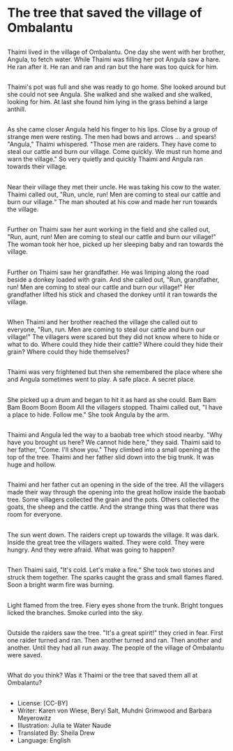 # The tree that saved the village of Ombalantu

##
Thaimi lived in the village of
Ombalantu. One day she went with
her brother, Angula, to fetch water.
While Thaimi was filling her pot
Angula saw a hare. He ran after it.
He ran and ran and ran but the hare
was too quick for him.

##
Thaimi's pot was full and she was
ready to go home. She looked
around but she could not see
Angula. She walked and she walked
and she walked, looking for him. At
last she found him lying in the grass
behind a large anthill.

##
As she came closer Angula held his finger to his lips. Close by a group of strange men were
resting. The men had bows and arrows ... and spears!
"Angula," Thaimi whispered. "Those men are raiders. They have come to steal our cattle
and burn our village. Come quickly. We must run home and warn the village." So very
quietly and quickly Thaimi and Angula ran towards their village.

##
Near their village they met their
uncle. He was taking his cow to the
water. Thaimi called out, "Run,
uncle, run! Men are coming to steal
our cattle and burn our village.“
The man shouted at his cow and
made her run towards the village.

##
Further on Thaimi saw her aunt
working in the field and she called
out, "Run, aunt, run! Men are
coming to steal our cattle and burn
our village!"
The woman took her hoe, picked up
her sleeping baby and ran towards
the village.

##
Further on Thaimi saw her
grandfather. He was limping along
the road beside a donkey loaded
with grain.
And she called out, "Run,
grandfather, run! Men are coming
to steal our cattle and burn our
village!"
Her grandfather lifted his stick and
chased the donkey until it ran
towards the village.

##
When Thaimi and her brother
reached the village she called out to
everyone, "Run, run. Men are
coming to steal our cattle and burn
our village!"
The villagers were scared but they
did not know where to hide or what
to do.
Where could they hide their cattle?
Where could they hide their grain?
Where could they hide themselves?

##
Thaimi was very frightened but then
she remembered the place where
she and Angula sometimes went to
play.
A safe place.
A secret place.

##
She picked up a drum and began to
hit it as hard as she could.
Bam Bam Bam Boom Boom Boom
All the villagers stopped.
Thaimi called out, "I have a place to
hide. Follow me."
She took Angula by the arm.

##
Thaimi and Angula led the way to a
baobab tree which stood nearby.
"Why have you brought us here? We
cannot hide here," they said.
Thaimi said to her father, "Come. I'll
show you." They climbed into a
small opening at the top of the tree.
Thaimi and her father slid down into
the big trunk. It was huge and
hollow.

##
Thaimi and her father cut an
opening in the side of the tree. All
the villagers made their way
through the opening into the great
hollow inside the baobab tree.
Some villagers collected the grain
and the pots.
Others collected the goats, the
sheep and the cattle. And the
strange thing was that there was
room for everyone.

##
The sun went down.
The raiders crept up towards the
village. It was dark.
Inside the great tree the villagers
waited.
They were cold. They were hungry.
And they were afraid.
What was going to happen?

##
Then Thaimi said, "It's cold. Let's
make a fire.“
She took two stones and struck
them together. The sparks caught
the grass and small flames flared.
Soon a bright warm fire was
burning.

##
Light flamed from the tree. Fiery
eyes shone from the trunk. Bright
tongues licked the branches. Smoke
curled into the sky.

##
Outside the raiders saw the tree.
"It's a great spirit!" they cried in fear.
First one raider turned and ran.
Then another turned and ran.
Then another and another.
Until they had all run away.
The people of the village of Ombalantu were saved.

##
What do you think?
Was it Thaimi or the tree that saved
them all at Ombalantu?

##
* License: [CC-BY]
* Writer: Karen von Wiese, Beryl Salt, Muhdni Grimwood and Barbara Meyerowitz
* Illustration: Julia te Water Naude
* Translated By: Sheila Drew
* Language: English
